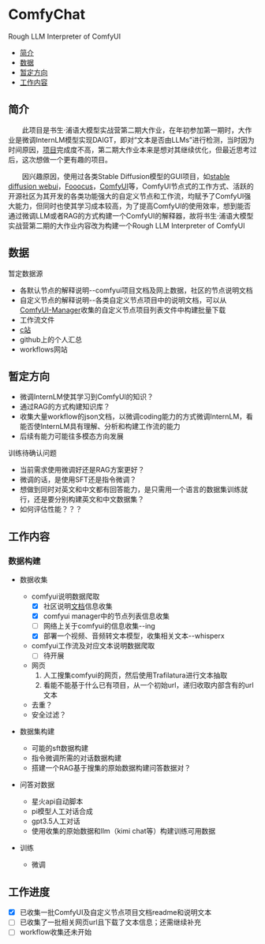 # ComfyChat
Rough LLM Interpreter of ComfyUI

- [简介](#简介)
- [数据](#数据)
- [暂定方向](#暂定方向)
- [工作内容](#工作内容)

## 简介
&emsp;&emsp;此项目是书生·浦语大模型实战营第二期大作业，在年初参加第一期时，大作业是微调InternLM模型实现DAIGT，即对“文本是否由LLMs”进行检测，当时因为时间原因，[项目](https://github.com/ZZfive/DAIGT-InternLM)完成度不高，第二期大作业本来是想对其继续优化，但最近思考过后，这次想做一个更有趣的项目。

&emsp;&emsp;因兴趣原因，使用过各类Stable Diffusion模型的GUI项目，如[stable diffusion webui](https://github.com/AUTOMATIC1111/stable-diffusion-webui)，[Fooocus](https://github.com/lllyasviel/Fooocus)，[ComfyUI](https://github.com/comfyanonymous/ComfyUI)等，ComfyUI节点式的工作方式、活跃的开源社区为其开发的各类功能强大的自定义节点和工作流，均赋予了ComfyUI强大能力，但同时也使其学习成本较高，为了提高ComfyUI的使用效率，想到能否通过微调LLM或者RAG的方式构建一个ComfyUI的解释器，故将书生·浦语大模型实战营第二期的大作业内容改为构建一个Rough LLM Interpreter of ComfyUI

## 数据

暂定数据源
 - 各默认节点的解释说明--comfyui项目文档及网上数据，社区的节点说明文档
 - 自定义节点的解释说明--各类自定义节点项目中的说明文档，可以从[
ComfyUI-Manager](https://github.com/ltdrdata/ComfyUI-Manager)收集的自定义节点项目列表文件中构建批量下载
 - 工作流文件
  - [c站](https://civitai.com/)
  - github上的个人汇总
  - workflows网站


## 暂定方向
- 微调InternLM使其学习到ComfyUI的知识？
- 通过RAG的方式构建知识库？
- 收集大量workflow的json文档，以微调coding能力的方式微调InternLM，看能否使InternLM具有理解、分析和构建工作流的能力
- 后续有能力可能往多模态方向发展

训练待确认问题
 - 当前需求使用微调好还是RAG方案更好？
 - 微调的话，是使用SFT还是指令微调？
 - 想做到同时对英文和中文都有回答能力，是只需用一个语言的数据集训练就行，还是要分别构建英文和中文数据集？
 - 如何评估性能？？？

## 工作内容

### 数据构建
 - 数据收集
   - comfyui说明数据爬取
     - [x] 社区说明[文档](https://blenderneko.github.io/ComfyUI-docs/#further-support)信息收集
     - [x] comfyui manager中的节点列表信息收集
     - [ ] 网络上关于comfyui的信息收集--ing
     - [x] 部署一个视频、音频转文本模型，收集相关文本--whisperx
   - comfyui工作流及对应文本说明数据爬取
     - [ ] 待开展
   - 网页
     1. 人工搜集comfyui的网页，然后使用Trafilatura进行文本抽取
     2. 看能不能基于什么已有项目，从一个初始url，递归收取内部含有的url文本
   - 去重？
   - 安全过滤？

 - 数据集构建
   - 可能的sft数据构建
   - 指令微调所需的对话数据构建
   - 搭建一个RAG基于搜集的原始数据构建问答数据对？
 - 问答对数据
   - 星火api自动脚本
   - pi模型人工对话合成
   - gpt3.5人工对话
   - 使用收集的原始数据和llm（kimi chat等）构建训练可用数据
 
 - 训练
   - 微调

## 工作进度
 - [x] 已收集一批ComfyUI及自定义节点项目文档readme和说明文本
 - [ ] 已收集了一批相关网页url且下载了文本信息；还需继续补充
 - [ ] workflow收集还未开始